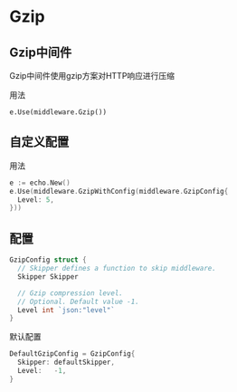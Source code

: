 # Gzip

## Gzip中间件

Gzip中间件使用gzip方案对HTTP响应进行压缩

用法

`e.Use(middleware.Gzip())`

## 自定义配置

用法

```go
e := echo.New()
e.Use(middleware.GzipWithConfig(middleware.GzipConfig{
  Level: 5,
}))
```

## 配置

```go
GzipConfig struct {
  // Skipper defines a function to skip middleware.
  Skipper Skipper

  // Gzip compression level.
  // Optional. Default value -1.
  Level int `json:"level"`
}
```

默认配置

```go
DefaultGzipConfig = GzipConfig{
  Skipper: defaultSkipper,
  Level:   -1,
}
```

